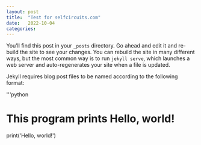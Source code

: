 ```yaml
---
layout: post
title:  "Test for selfcircuits.com"
date:   2022-10-04 
categories: 
---
```

You’ll find this post in your `_posts` directory. Go ahead and edit it and re-build the site to see your changes. You can rebuild the site in many different ways, but the most common way is to run `jekyll serve`, which launches a web server and auto-regenerates your site when a file is updated.

Jekyll requires blog post files to be named according to the following format:



'''python
# This program prints Hello, world!
print('Hello, world!')


